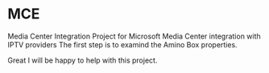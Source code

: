 MCE
===

Media Center Integration
Project for Microsoft Media Center integration with IPTV providers
The first step is to examind the Amino Box properties. 

Great I will be happy to help with this project.